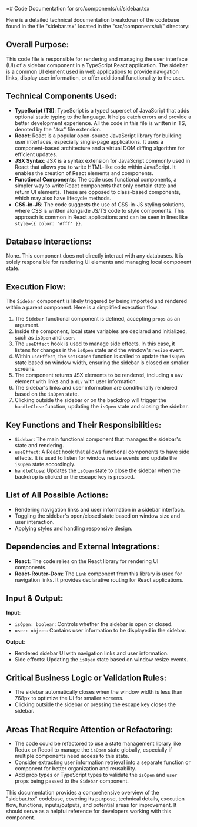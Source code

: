 =# Code Documentation for src/components/ui/sidebar.tsx

Here is a detailed technical documentation breakdown of the codebase found in the file "sidebar.tsx" located in the "src/components/ui/" directory: 

## Overall Purpose: 
This code file is responsible for rendering and managing the user interface (UI) of a sidebar component in a TypeScript React application. The sidebar is a common UI element used in web applications to provide navigation links, display user information, or offer additional functionality to the user. 

## Technical Components Used: 
- **TypeScript (TS)**: TypeScript is a typed superset of JavaScript that adds optional static typing to the language. It helps catch errors and provide a better development experience. All the code in this file is written in TS, denoted by the ".tsx" file extension. 
- **React**: React is a popular open-source JavaScript library for building user interfaces, especially single-page applications. It uses a component-based architecture and a virtual DOM diffing algorithm for efficient updates. 
- **JSX Syntax**: JSX is a syntax extension for JavaScript commonly used in React that allows you to write HTML-like code within JavaScript. It enables the creation of React elements and components. 
- **Functional Components**: The code uses functional components, a simpler way to write React components that only contain state and return UI elements. These are opposed to class-based components, which may also have lifecycle methods. 
- **CSS-in-JS**: The code suggests the use of CSS-in-JS styling solutions, where CSS is written alongside JS/TS code to style components. This approach is common in React applications and can be seen in lines like `style={{ color: '#fff' }}`. 

## Database Interactions: 
None. This component does not directly interact with any databases. It is solely responsible for rendering UI elements and managing local component state. 

## Execution Flow: 
The `Sidebar` component is likely triggered by being imported and rendered within a parent component. Here is a simplified execution flow: 

1. The `Sidebar` functional component is defined, accepting `props` as an argument. 
2. Inside the component, local state variables are declared and initialized, such as `isOpen` and `user`. 
3. The `useEffect` hook is used to manage side effects. In this case, it listens for changes in the `isOpen` state and the window's `resize` event. 
4. Within `useEffect`, the `setIsOpen` function is called to update the `isOpen` state based on window width, ensuring the sidebar is closed on smaller screens. 
5. The component returns JSX elements to be rendered, including a `nav` element with links and a `div` with user information. 
6. The sidebar's links and user information are conditionally rendered based on the `isOpen` state. 
7. Clicking outside the sidebar or on the backdrop will trigger the `handleClose` function, updating the `isOpen` state and closing the sidebar. 

## Key Functions and Their Responsibilities: 
- `Sidebar`: The main functional component that manages the sidebar's state and rendering. 
- `useEffect`: A React hook that allows functional components to have side effects. It is used to listen for window resize events and update the `isOpen` state accordingly. 
- `handleClose`: Updates the `isOpen` state to close the sidebar when the backdrop is clicked or the escape key is pressed. 

## List of All Possible Actions: 
- Rendering navigation links and user information in a sidebar interface. 
- Toggling the sidebar's open/closed state based on window size and user interaction. 
- Applying styles and handling responsive design. 

## Dependencies and External Integrations: 
- **React**: The code relies on the React library for rendering UI components. 
- **React-Router-Dom**: The `Link` component from this library is used for navigation links. It provides declarative routing for React applications. 

## Input & Output: 
**Input**: 
- `isOpen: boolean`: Controls whether the sidebar is open or closed. 
- `user: object`: Contains user information to be displayed in the sidebar. 

**Output**: 
- Rendered sidebar UI with navigation links and user information. 
- Side effects: Updating the `isOpen` state based on window resize events. 

## Critical Business Logic or Validation Rules: 
- The sidebar automatically closes when the window width is less than 768px to optimize the UI for smaller screens. 
- Clicking outside the sidebar or pressing the escape key closes the sidebar. 

## Areas That Require Attention or Refactoring: 
- The code could be refactored to use a state management library like Redux or Recoil to manage the `isOpen` state globally, especially if multiple components need access to this state. 
- Consider extracting user information retrieval into a separate function or component for better organization and reusability. 
- Add prop types or TypeScript types to validate the `isOpen` and `user` props being passed to the `Sidebar` component. 

This documentation provides a comprehensive overview of the "sidebar.tsx" codebase, covering its purpose, technical details, execution flow, functions, inputs/outputs, and potential areas for improvement. It should serve as a helpful reference for developers working with this component.
